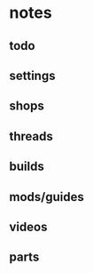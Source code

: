 # notes

## todo


## settings


## shops


## threads


## builds


## mods/guides


## videos


## parts

